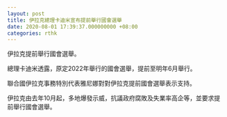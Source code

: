 ```yaml
---
layout: post
title: 伊拉克總理卡迪米宣布提前舉行國會選舉
date: 2020-08-01 17:39:37.000000000 +08:00
categories: rthk
---
```


伊拉克提前舉行國會選舉。

總理卡迪米透露，原定2022年舉行的國會選舉，提前至明年6月舉行。

聯合國伊拉克事務特別代表雅尼娜對對伊拉克提前國會選舉表示支持。

伊拉克由去年10月起，多地爆發示威，抗議政府腐敗及失業率高企等，並要求提前舉行國會選舉。
